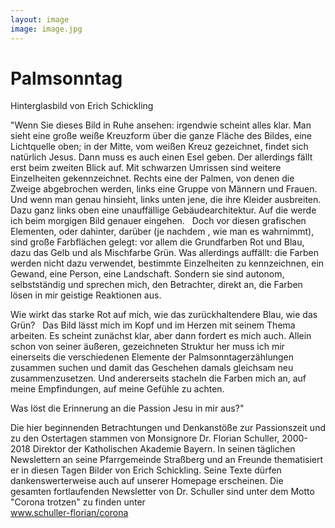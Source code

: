 ```yaml
---
layout: image
image: image.jpg
---
```


# Palmsonntag

Hinterglasbild von Erich Schickling


"Wenn Sie dieses Bild in Ruhe ansehen: irgendwie scheint alles klar. Man sieht eine große weiße Kreuzform über die ganze Fläche des Bildes, eine Lichtquelle oben; in der Mitte, vom weißen Kreuz gezeichnet, findet sich natürlich Jesus. Dann muss es auch einen Esel geben. Der allerdings fällt erst beim zweiten Blick auf. Mit schwarzen Umrissen sind weitere Einzelheiten gekennzeichnet. Rechts eine der Palmen, von denen die Zweige abgebrochen werden, links eine Gruppe von Männern und Frauen. Und wenn man genau hinsieht, links unten jene, die ihre Kleider ausbreiten. Dazu ganz links oben eine unauffällige Gebäudearchitektur. Auf die werde ich beim morgigen Bild genauer eingehen.
 
Doch vor diesen grafischen Elementen, oder dahinter, darüber (je nachdem , wie man es wahrnimmt), sind große Farbflächen gelegt: vor allem die Grundfarben Rot und Blau, dazu das Gelb und als Mischfarbe Grün. Was allerdings auffällt: die Farben werden nicht dazu verwendet, bestimmte Einzelheiten zu kennzeichnen, ein Gewand, eine Person, eine Landschaft. Sondern sie sind autonom, selbstständig und sprechen mich, den Betrachter, direkt an, die Farben lösen in mir geistige Reaktionen aus.   

Wie wirkt das starke Rot auf mich, wie das zurückhaltendere Blau, wie das Grün?
 
Das Bild lässt mich im Kopf und im Herzen mit seinem Thema arbeiten. Es scheint zunächst klar, aber dann fordert es mich auch. Allein schon von seiner äußeren, gezeichneten Struktur her muss ich mir einerseits die verschiedenen Elemente der Palmsonntagerzählungen zusammen suchen und damit das Geschehen damals gleichsam neu zusammenzusetzen. Und andererseits stacheln die Farben mich an, auf meine Empfindungen, auf meine Gefühle zu achten.   

Was löst die Erinnerung an die Passion Jesu in mir aus?"

Die hier beginnenden Betrachtungen und Denkanstöße zur Passionszeit und zu den Ostertagen stammen von Monsignore Dr. Florian Schuller, 2000-2018 Direktor der Katholischen Akademie Bayern. In seinen täglichen Newslettern an seine Pfarrgemeinde Straßberg und an Freunde thematisiert er in diesen Tagen Bilder von Erich Schickling. Seine Texte dürfen dankenswerterweise auch auf unserer Homepage erscheinen. Die gesamten fortlaufenden Newsletter von Dr. Schuller sind unter dem Motto "Corona trotzen" zu finden unter   
www.schuller-florian/corona
